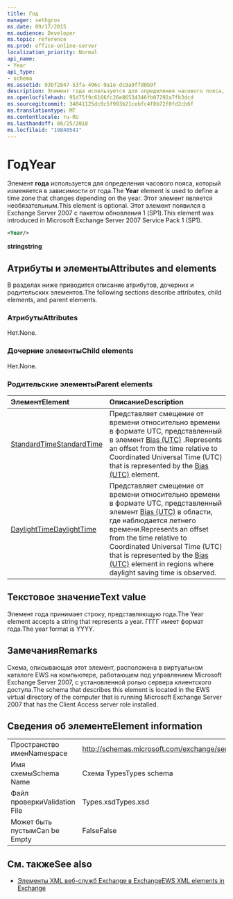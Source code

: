 ```yaml
---
title: Год
manager: sethgros
ms.date: 09/17/2015
ms.audience: Developer
ms.topic: reference
ms.prod: office-online-server
localization_priority: Normal
api_name:
- Year
api_type:
- schema
ms.assetid: 93bf2847-53fa-496c-9a1e-dc9a9ffd0b9f
description: Элемент года используется для определения часового пояса, который изменяется в зависимости от года. Этот элемент является необязательным. Этот элемент появился в Exchange Server 2007 с пакетом обновления 1 (SP1).
ms.openlocfilehash: 95d75f9c6166fc26e86534346fb07292a7fb3dcd
ms.sourcegitcommit: 34041125dc8c5f993b21cebfc4f8b72f0fd2cb6f
ms.translationtype: MT
ms.contentlocale: ru-RU
ms.lasthandoff: 06/25/2018
ms.locfileid: "19840541"
---
```

# <a name="year"></a><span data-ttu-id="3cfe9-105">Год</span><span class="sxs-lookup"><span data-stu-id="3cfe9-105">Year</span></span>

<span data-ttu-id="3cfe9-106">Элемент **года** используется для определения часового пояса, который изменяется в зависимости от года.</span><span class="sxs-lookup"><span data-stu-id="3cfe9-106">The **Year** element is used to define a time zone that changes depending on the year.</span></span> <span data-ttu-id="3cfe9-107">Этот элемент является необязательным.</span><span class="sxs-lookup"><span data-stu-id="3cfe9-107">This element is optional.</span></span> <span data-ttu-id="3cfe9-108">Этот элемент появился в Exchange Server 2007 с пакетом обновления 1 (SP1).</span><span class="sxs-lookup"><span data-stu-id="3cfe9-108">This element was introduced in Microsoft Exchange Server 2007 Service Pack 1 (SP1).</span></span> 
  
```xml
<Year/>
```

<span data-ttu-id="3cfe9-109">**string**</span><span class="sxs-lookup"><span data-stu-id="3cfe9-109">**string**</span></span>

## <a name="attributes-and-elements"></a><span data-ttu-id="3cfe9-110">Атрибуты и элементы</span><span class="sxs-lookup"><span data-stu-id="3cfe9-110">Attributes and elements</span></span>

<span data-ttu-id="3cfe9-111">В разделах ниже приводится описание атрибутов, дочерних и родительских элементов.</span><span class="sxs-lookup"><span data-stu-id="3cfe9-111">The following sections describe attributes, child elements, and parent elements.</span></span>
  
### <a name="attributes"></a><span data-ttu-id="3cfe9-112">Атрибуты</span><span class="sxs-lookup"><span data-stu-id="3cfe9-112">Attributes</span></span>

<span data-ttu-id="3cfe9-113">Нет.</span><span class="sxs-lookup"><span data-stu-id="3cfe9-113">None.</span></span>
  
### <a name="child-elements"></a><span data-ttu-id="3cfe9-114">Дочерние элементы</span><span class="sxs-lookup"><span data-stu-id="3cfe9-114">Child elements</span></span>

<span data-ttu-id="3cfe9-115">Нет.</span><span class="sxs-lookup"><span data-stu-id="3cfe9-115">None.</span></span>
  
### <a name="parent-elements"></a><span data-ttu-id="3cfe9-116">Родительские элементы</span><span class="sxs-lookup"><span data-stu-id="3cfe9-116">Parent elements</span></span>

|<span data-ttu-id="3cfe9-117">**Элемент**</span><span class="sxs-lookup"><span data-stu-id="3cfe9-117">**Element**</span></span>|<span data-ttu-id="3cfe9-118">**Описание**</span><span class="sxs-lookup"><span data-stu-id="3cfe9-118">**Description**</span></span>|
|:-----|:-----|
|[<span data-ttu-id="3cfe9-119">StandardTime</span><span class="sxs-lookup"><span data-stu-id="3cfe9-119">StandardTime</span></span>](standardtime.md) <br/> |<span data-ttu-id="3cfe9-120">Представляет смещение от времени относительно времени в формате UTC, представленный в элемент [Bias (UTC)](bias-utc.md) .</span><span class="sxs-lookup"><span data-stu-id="3cfe9-120">Represents an offset from the time relative to Coordinated Universal Time (UTC) that is represented by the [Bias (UTC)](bias-utc.md) element.</span></span>  <br/> |
|[<span data-ttu-id="3cfe9-121">DaylightTime</span><span class="sxs-lookup"><span data-stu-id="3cfe9-121">DaylightTime</span></span>](daylighttime.md) <br/> |<span data-ttu-id="3cfe9-122">Представляет смещение от времени относительно времени в формате UTC, представленный элемент [Bias (UTC)](bias-utc.md) в области, где наблюдается летнего времени.</span><span class="sxs-lookup"><span data-stu-id="3cfe9-122">Represents an offset from the time relative to Coordinated Universal Time (UTC) that is represented by the [Bias (UTC)](bias-utc.md) element in regions where daylight saving time is observed.</span></span>  <br/> |
   
## <a name="text-value"></a><span data-ttu-id="3cfe9-123">Текстовое значение</span><span class="sxs-lookup"><span data-stu-id="3cfe9-123">Text value</span></span>

<span data-ttu-id="3cfe9-124">Элемент года принимает строку, представляющую года.</span><span class="sxs-lookup"><span data-stu-id="3cfe9-124">The Year element accepts a string that represents a year.</span></span> <span data-ttu-id="3cfe9-125">ГГГГ имеет формат года.</span><span class="sxs-lookup"><span data-stu-id="3cfe9-125">The year format is YYYY.</span></span>
  
## <a name="remarks"></a><span data-ttu-id="3cfe9-126">Замечания</span><span class="sxs-lookup"><span data-stu-id="3cfe9-126">Remarks</span></span>

<span data-ttu-id="3cfe9-127">Схема, описывающая этот элемент, расположена в виртуальном каталоге EWS на компьютере, работающем под управлением Microsoft Exchange Server 2007, с установленной ролью сервера клиентского доступа.</span><span class="sxs-lookup"><span data-stu-id="3cfe9-127">The schema that describes this element is located in the EWS virtual directory of the computer that is running Microsoft Exchange Server 2007 that has the Client Access server role installed.</span></span>
  
## <a name="element-information"></a><span data-ttu-id="3cfe9-128">Сведения об элементе</span><span class="sxs-lookup"><span data-stu-id="3cfe9-128">Element information</span></span>

|||
|:-----|:-----|
|<span data-ttu-id="3cfe9-129">Пространство имен</span><span class="sxs-lookup"><span data-stu-id="3cfe9-129">Namespace</span></span>  <br/> |http://schemas.microsoft.com/exchange/services/2006/types  <br/> |
|<span data-ttu-id="3cfe9-130">Имя схемы</span><span class="sxs-lookup"><span data-stu-id="3cfe9-130">Schema Name</span></span>  <br/> |<span data-ttu-id="3cfe9-131">Схема Types</span><span class="sxs-lookup"><span data-stu-id="3cfe9-131">Types schema</span></span>  <br/> |
|<span data-ttu-id="3cfe9-132">Файл проверки</span><span class="sxs-lookup"><span data-stu-id="3cfe9-132">Validation File</span></span>  <br/> |<span data-ttu-id="3cfe9-133">Types.xsd</span><span class="sxs-lookup"><span data-stu-id="3cfe9-133">Types.xsd</span></span>  <br/> |
|<span data-ttu-id="3cfe9-134">Может быть пустым</span><span class="sxs-lookup"><span data-stu-id="3cfe9-134">Can be Empty</span></span>  <br/> |<span data-ttu-id="3cfe9-135">False</span><span class="sxs-lookup"><span data-stu-id="3cfe9-135">False</span></span>  <br/> |
   
## <a name="see-also"></a><span data-ttu-id="3cfe9-136">См. также</span><span class="sxs-lookup"><span data-stu-id="3cfe9-136">See also</span></span>

- [<span data-ttu-id="3cfe9-137">Элементы XML веб-служб Exchange в Exchange</span><span class="sxs-lookup"><span data-stu-id="3cfe9-137">EWS XML elements in Exchange</span></span>](ews-xml-elements-in-exchange.md)

